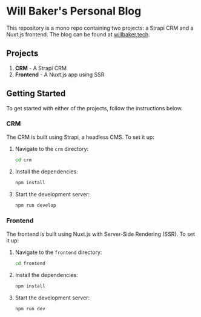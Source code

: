# Will Baker's Personal Blog

This repository is a mono repo containing two projects: a Strapi CRM and a Nuxt.js frontend. The blog can be found at [willbaker.tech](https://willbaker.tech/).

## Projects

1. **CRM** - A Strapi CRM
2. **Frontend** - A Nuxt.js app using SSR

## Getting Started

To get started with either of the projects, follow the instructions below.

### CRM

The CRM is built using Strapi, a headless CMS. To set it up:

1. Navigate to the `crm` directory:
    ```sh
    cd crm
    ```
2. Install the dependencies:
    ```sh
    npm install
    ```
3. Start the development server:
    ```sh
    npm run develop
    ```

### Frontend

The frontend is built using Nuxt.js with Server-Side Rendering (SSR). To set it up:

1. Navigate to the `frontend` directory:
    ```sh
    cd frontend
    ```
2. Install the dependencies:
    ```sh
    npm install
    ```
3. Start the development server:
    ```sh
    npm run dev
    ```